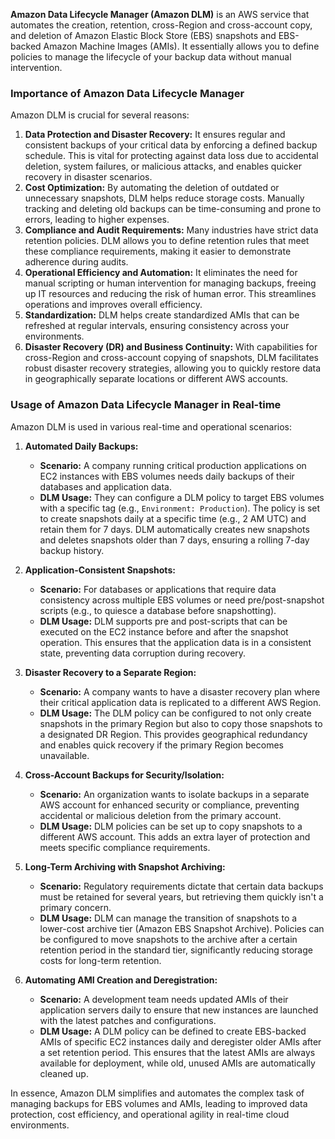 **Amazon Data Lifecycle Manager (Amazon DLM)** is an AWS service that automates the creation, retention, cross-Region and cross-account copy, and deletion of Amazon Elastic Block Store (EBS) snapshots and EBS-backed Amazon Machine Images (AMIs). It essentially allows you to define policies to manage the lifecycle of your backup data without manual intervention.

### Importance of Amazon Data Lifecycle Manager

Amazon DLM is crucial for several reasons:

1.  **Data Protection and Disaster Recovery:** It ensures regular and consistent backups of your critical data by enforcing a defined backup schedule. This is vital for protecting against data loss due to accidental deletion, system failures, or malicious attacks, and enables quicker recovery in disaster scenarios.
2.  **Cost Optimization:** By automating the deletion of outdated or unnecessary snapshots, DLM helps reduce storage costs. Manually tracking and deleting old backups can be time-consuming and prone to errors, leading to higher expenses.
3.  **Compliance and Audit Requirements:** Many industries have strict data retention policies. DLM allows you to define retention rules that meet these compliance requirements, making it easier to demonstrate adherence during audits.
4.  **Operational Efficiency and Automation:** It eliminates the need for manual scripting or human intervention for managing backups, freeing up IT resources and reducing the risk of human error. This streamlines operations and improves overall efficiency.
5.  **Standardization:** DLM helps create standardized AMIs that can be refreshed at regular intervals, ensuring consistency across your environments.
6.  **Disaster Recovery (DR) and Business Continuity:** With capabilities for cross-Region and cross-account copying of snapshots, DLM facilitates robust disaster recovery strategies, allowing you to quickly restore data in geographically separate locations or different AWS accounts.

### Usage of Amazon Data Lifecycle Manager in Real-time

Amazon DLM is used in various real-time and operational scenarios:

1.  **Automated Daily Backups:**
    * **Scenario:** A company running critical production applications on EC2 instances with EBS volumes needs daily backups of their databases and application data.
    * **DLM Usage:** They can configure a DLM policy to target EBS volumes with a specific tag (e.g., `Environment: Production`). The policy is set to create snapshots daily at a specific time (e.g., 2 AM UTC) and retain them for 7 days. DLM automatically creates new snapshots and deletes snapshots older than 7 days, ensuring a rolling 7-day backup history.

2.  **Application-Consistent Snapshots:**
    * **Scenario:** For databases or applications that require data consistency across multiple EBS volumes or need pre/post-snapshot scripts (e.g., to quiesce a database before snapshotting).
    * **DLM Usage:** DLM supports pre and post-scripts that can be executed on the EC2 instance before and after the snapshot operation. This ensures that the application data is in a consistent state, preventing data corruption during recovery.

3.  **Disaster Recovery to a Separate Region:**
    * **Scenario:** A company wants to have a disaster recovery plan where their critical application data is replicated to a different AWS Region.
    * **DLM Usage:** The DLM policy can be configured to not only create snapshots in the primary Region but also to copy those snapshots to a designated DR Region. This provides geographical redundancy and enables quick recovery if the primary Region becomes unavailable.

4.  **Cross-Account Backups for Security/Isolation:**
    * **Scenario:** An organization wants to isolate backups in a separate AWS account for enhanced security or compliance, preventing accidental or malicious deletion from the primary account.
    * **DLM Usage:** DLM policies can be set up to copy snapshots to a different AWS account. This adds an extra layer of protection and meets specific compliance requirements.

5.  **Long-Term Archiving with Snapshot Archiving:**
    * **Scenario:** Regulatory requirements dictate that certain data backups must be retained for several years, but retrieving them quickly isn't a primary concern.
    * **DLM Usage:** DLM can manage the transition of snapshots to a lower-cost archive tier (Amazon EBS Snapshot Archive). Policies can be configured to move snapshots to the archive after a certain retention period in the standard tier, significantly reducing storage costs for long-term retention.

6.  **Automating AMI Creation and Deregistration:**
    * **Scenario:** A development team needs updated AMIs of their application servers daily to ensure that new instances are launched with the latest patches and configurations.
    * **DLM Usage:** A DLM policy can be defined to create EBS-backed AMIs of specific EC2 instances daily and deregister older AMIs after a set retention period. This ensures that the latest AMIs are always available for deployment, while old, unused AMIs are automatically cleaned up.

In essence, Amazon DLM simplifies and automates the complex task of managing backups for EBS volumes and AMIs, leading to improved data protection, cost efficiency, and operational agility in real-time cloud environments.
